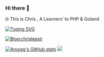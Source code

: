 ### Hi there 👋 
🤓  This is Chris , A Learners’ to PHP & Goland

[![Typing SVG](https://readme-typing-svg.herokuapp.com?font=Fira+Code&pause=1000&width=435&lines=Interesting+people%2C+interesting+code;%E6%9C%89%E8%B6%A3%E7%9A%84%E4%BA%BA%EF%BC%8C%E6%9C%89%E8%B6%A3%E7%9A%84%E4%BB%A3%E7%A0%81)](https://git.io/typing-svg)
 
[![Blog:chrisleesir](https://img.shields.io/badge/Blog:chrisleesir-orange)](https://www.chrisleesir.com/)
 
[![Anurag's GitHub stats](https://github-readme-stats.vercel.app/api?username=ChrisLeeAreemm)](https://github.com/ChrisLeeAreemm/)
<img src="https://github-profile-trophy.vercel.app/?username=ChrisLeeAreemm"/>
